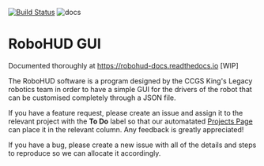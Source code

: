 [![Build Status](https://travis-ci.com/CCGSRobotics/RoboHUD.svg?branch=master)](https://travis-ci.com/CCGSRobotics/RoboHUD)
![docs](https://readthedocs.org/projects/robohud-docs/badge/?version=latest)
# RoboHUD GUI

Documented thoroughly at https://robohud-docs.readthedocs.io [WIP]

The RoboHUD software is a program designed by the CCGS King's Legacy robotics team in order to have a simple GUI for the drivers of the robot that can be customised completely through a JSON file.

If you have a feature request, please create an issue and assign it to the relevant project with the **To Do** label so that our automatated [Projects Page](https://github.com/CCGSRobotics/RoboHUD/projects) can place it in the relevant column. Any feedback is greatly appreciated!

If you have a bug, please create a new issue with all of the details and steps to reproduce so we can allocate it accordingly.

